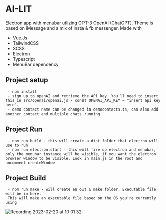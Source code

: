 # AI-LIT
Electron app with menubar utlizing GPT-3 OpenAI (ChatGPT). Theme is based on iMessage and a mix of insta & fb messenger. Made with 

- Vue.Js
- TailwindCSS
- SCSS
- Electron
- Typescript
- MenuBar dependency 

## Project setup
```
 - npm install
 - sign up to openAI and retrieve the API key. You'll need to insert this in src/openai/openai.js - const OPENAI_API_KEY = "insert api key here".
 - demo contact name can be changed in democontacts.ts, can also add another contact and multiple chats running. 
```
## Project Run
```
 - npm run build - this will create a dist folder that electron will use to run 
 - npm run electron:start - this will fire up electron and menubar, only the menubar instance will be visible, if you want the electron browser window to be visible. Look in main.js in the root and uncomment createWindow 

```

## Project Build
```
 - npm run make - will create an out & make folder. Executable file will be in here.
 This will make an executable file based on the OS you're currently using
```

![Recording 2023-02-20 at 10 01 32](https://user-images.githubusercontent.com/83709354/219992185-98067384-a74c-429a-b457-15984cd5f324.gif)
